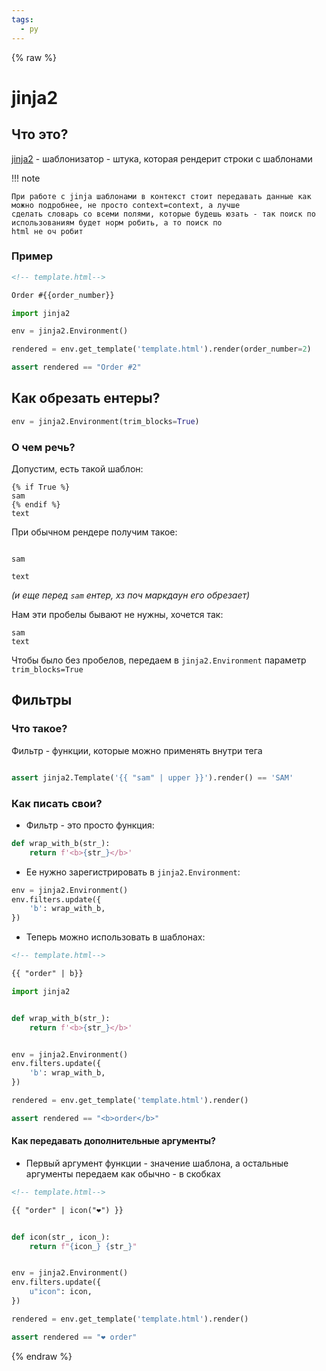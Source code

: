 ```yaml
---
tags:
  - py
---
```


{% raw %}
# jinja2

## Что это?

[jinja2](https://jinja.palletsprojects.com/) - шаблонизатор - штука, которая рендерит строки с шаблонами

!!! note

    При работе с jinja шаблонами в контекст стоит передавать данные как можно подробнее, не просто context=context, а лучше
    сделать словарь со всеми полями, которые будешь юзать - так поиск по использованиям будет норм робить, а то поиск по
    html не оч робит

### Пример

```html
<!-- template.html-->

Order #{{order_number}}
```

```python
import jinja2

env = jinja2.Environment()

rendered = env.get_template('template.html').render(order_number=2)

assert rendered == "Order #2"
```

## Как обрезать ентеры?

```python
env = jinja2.Environment(trim_blocks=True)
```

### О чем речь?

Допустим, есть такой шаблон:

```
{% if True %}
sam
{% endif %}
text
```

При обычном рендере получим такое:

```

sam

text
```

_(и еще перед `sam` ентер, хз поч маркдаун его обрезает)_

Нам эти пробелы бывают не нужны, хочется так:

```
sam
text
```

Чтобы было без пробелов, передаем в `jinja2.Environment` параметр  `trim_blocks=True`

## Фильтры

### Что такое?

Фильтр - функции, которые можно применять внутри тега


```python

assert jinja2.Template('{{ "sam" | upper }}').render() == 'SAM'
```



### Как писать свои?

- Фильтр - это просто функция:

```python
def wrap_with_b(str_):
    return f'<b>{str_}</b>'
```

- Ее нужно зарегистрировать в `jinja2.Environment`:

```python
env = jinja2.Environment()
env.filters.update({
    'b': wrap_with_b,
})
```

- Теперь можно использовать в шаблонах:

```html
<!-- template.html-->

{{ "order" | b}}
```

```python
import jinja2


def wrap_with_b(str_):
    return f'<b>{str_}</b>'


env = jinja2.Environment()
env.filters.update({
    'b': wrap_with_b,
})

rendered = env.get_template('template.html').render()

assert rendered == "<b>order</b>"
```

#### Как передавать дополнительные аргументы?

- Первый аргумент функции - значение шаблона, а остальные аргументы передаем как обычно - в скобках

```html
<!-- template.html-->

{{ "order" | icon("❤") }}
```

```python

def icon(str_, icon_):
    return f"{icon_} {str_}"


env = jinja2.Environment()
env.filters.update({
    u"icon": icon,
})

rendered = env.get_template('template.html').render()

assert rendered == "❤ order"
```

{% endraw %}